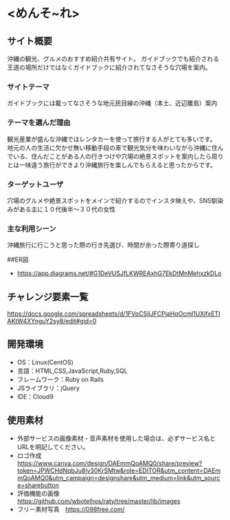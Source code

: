 # <めんそ~れ>

## サイト概要
沖縄の観光、グルメのおすすめ紹介共有サイト。
ガイドブックでも紹介される王道の場所だけではなくガイドブックに紹介されてなさそうな穴場を案内。

### サイトテーマ
ガイドブックには載ってなさそうな地元民目線の沖縄（本土、近辺離島）案内

### テーマを選んだ理由
観光産業が盛んな沖縄ではレンタカーを使って旅行する人がとても多いです。
地元の人の生活に欠かせ無い移動手段の車で観光気分を味わいながら沖縄に住んでいる、住んだことがある人の行きつけや穴場の絶景スポットを案内したら周りとは一味違う旅行ができより沖縄旅行を楽しんでもらえると思ったからです。

### ターゲットユーザ
穴場のグルメや絶景スポットをメインで紹介するのでインスタ映えや、SNS馴染みがある主に１０代後半〜３０代の女性

### 主な利用シーン
沖縄旅行に行こうと思った際の行き先選び、時間が余った際寄り道探し

##ER図
- https://app.diagrams.net/#G1DeVUSJfLKWREAxhG7EkDtMnMehxzkDLo

## チャレンジ要素一覧
https://docs.google.com/spreadsheets/d/1FVoCSjIJFCPjaHqOcml1UXifxETIAKtW4XYnguY2sy8/edit#gid=0

## 開発環境
- OS：Linux(CentOS)
- 言語：HTML,CSS,JavaScript,Ruby,SQL
- フレームワーク：Ruby on Rails
- JSライブラリ：jQuery
- IDE：Cloud9

## 使用素材
- 外部サービスの画像素材・音声素材を使用した場合は、必ずサービス名とURLを明記してください。
- ロゴ作成　https://www.canva.com/design/DAEmmQoAMQ0/share/preview?token=JPWCHdNqbJu8lv30KrSMtw&role=EDITOR&utm_content=DAEmmQoAMQ0&utm_campaign=designshare&utm_medium=link&utm_source=sharebutton
- 評価機能の画像　https://github.com/wbotelhos/raty/tree/master/lib/images
- フリー素材写真　https://098free.com/
